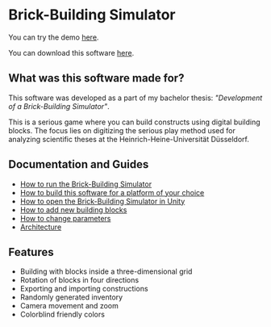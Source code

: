 # Brick-Building Simulator

You can try the demo [here](https://www.hyperstudios.de/Brick-Building-Simulator.html).

You can download this software [here](https://github.com/DerHyper/Brick-Building-Simulator/releases/).

## What was this software made for?
This software was developed as a part of my bachelor thesis: _"Development of a Brick-Building Simulator"_.

This is a serious game where you can build constructs using digital building blocks. The focus lies on digitizing the serious play method used for analyzing scientific theses at the Heinrich-Heine-Universität Düsseldorf.

## Documentation and Guides
+ [How to run the Brick-Building Simulator](/Docs/How-To-Run.md)
+ [How to build this software for a platform of your choice](/Docs/How-To-Build.md)
+ [How to open the Brick-Building Simulator in Unity](/Docs/Open-In-Unity.md)
+ [How to add new building blocks](/Docs/Add-New-Blocks.md)
+ [How to change parameters](/Docs/Changing-Parameters.md)
+ [Architecture](/Docs/Architecture.md)

## Features
+ Building with blocks inside a three-dimensional grid
+ Rotation of blocks in four directions
+ Exporting and importing constructions
+ Randomly generated inventory
+ Camera movement and zoom
+ Colorblind friendly colors

